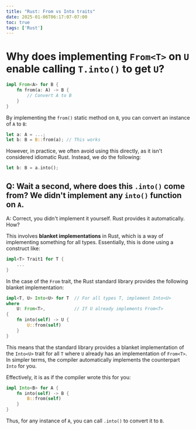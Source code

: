 ```yaml
---
title: "Rust: From vs Into traits"
date: 2025-01-06T06:17:07-07:00
toc: true
tags: ['Rust']
---
```


# Why does implementing `From<T>` on `U` enable calling `T.into()` to get `U`?

```rust
impl From<A> for B {
    fn from(a: A) -> B {
        // Convert A to B
    }
}
```

By implementing the `from()` static method on `B`, you can convert an instance of `A` to `B`:

```rust
let a: A = ...;
let b: B = B::from(a); // This works
```

However, in practice, we often avoid using this directly, as it isn't considered idiomatic Rust. Instead, we do the following:

```rust
let b: B = a.into();
```

## Q: Wait a second, where does this `.into()` come from? We didn't implement any `into()` function on `A`.

A: Correct, you didn't implement it yourself. Rust provides it automatically. How?

This involves **blanket implementations** in Rust, which is a way of implementing something for all types. Essentially, this is done using a construct like:

```rust
impl<T> Trait1 for T {
    ...
}
```

In the case of the `From` trait, the Rust standard library provides the following blanket implementation:

```rust
impl<T, U> Into<U> for T  // For all types T, implement Into<U>
where
    U: From<T>,           // If U already implements From<T>
{
    fn into(self) -> U {
        U::from(self)
    }
}
```

This means that the standard library provides a blanket implementation of the `Into<U>` trait for all `T` where `U` already has an implementation of `From<T>`. In simpler terms, the compiler automatically implements the counterpart `Into` for you.

Effectively, it is as if the compiler wrote this for you:

```rust
impl Into<B> for A {
    fn into(self) -> B {
        B::from(self)
    }
}
```

Thus, for any instance of `A`, you can call `.into()` to convert it to `B`.
